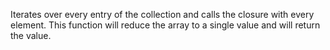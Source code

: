Iterates over every entry of the collection and calls the closure with every element. 
		This function will reduce the array to a single value and will return the value.